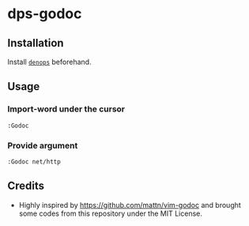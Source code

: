 # dps-godoc

## Installation

Install [`denops`](https://github.com/vim-denops/denops.vim) beforehand.

## Usage

### Import-word under the cursor

```vim
:Godoc
```

### Provide argument

```vim
:Godoc net/http
```

## Credits

- Highly inspired by https://github.com/mattn/vim-godoc and brought some codes from this repository under the MIT License.
